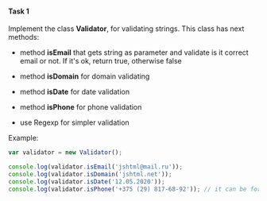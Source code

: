 #### Task 1

Implement the class **Validator**, for validating strings. This class has next methods:

- method **isEmail** that gets string as parameter and validate is it correct email or not. If it's ok, return true, otherwise false
- method **isDomain** for domain validating
- method **isDate** for date validation
- method **isPhone** for phone validation

- use Regexp for simpler validation

Example:

```javascript
var validator = new Validator();

console.log(validator.isEmail('jshtml@mail.ru'));
console.log(validator.isDomain('jshtml.net'));
console.log(validator.isDate('12.05.2020'));
console.log(validator.isPhone('+375 (29) 817-68-92')); // it can be format of your country
```
